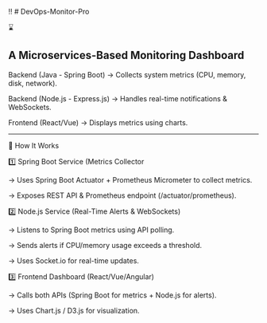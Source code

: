 :bangbang: # DevOps-Monitor-Pro

:hourglass: 

A Microservices-Based Monitoring Dashboard 
------------------------------------------------------------------------------------------------------------

Backend (Java - Spring Boot) → Collects system metrics (CPU, memory, disk, network).

Backend (Node.js - Express.js) → Handles real-time notifications & WebSockets.

Frontend (React/Vue) → Displays metrics using charts.

------------------------------------------------------------------------------------------------------------

🚀 How It Works

1️⃣ Spring Boot Service (Metrics Collector

   -> Uses Spring Boot Actuator + Prometheus Micrometer to collect metrics.

   -> Exposes REST API & Prometheus endpoint (/actuator/prometheus).

2️⃣ Node.js Service (Real-Time Alerts & WebSockets)

   -> Listens to Spring Boot metrics using API polling.

   -> Sends alerts if CPU/memory usage exceeds a threshold.

   -> Uses Socket.io for real-time updates.

3️⃣ Frontend Dashboard (React/Vue/Angular)

   -> Calls both APIs (Spring Boot for metrics + Node.js for alerts).

   -> Uses Chart.js / D3.js for visualization.
